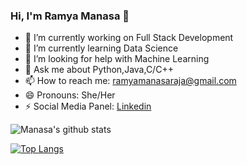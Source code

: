 ### Hi, I'm Ramya Manasa 👋


- 🔭 I’m currently working on Full Stack Development
- 🌱 I’m currently learning Data Science
- 🤔 I’m looking for help with Machine Learning
- 💬 Ask me about Python,Java,C/C++
- 📫 How to reach me: ramyamanasaraja@gmail.com
- 😄 Pronouns: She/Her
- ⚡ Social Media Panel:
 <a href="https://www.linkedin.com/in/raja-ramya-manasa-b4811a193/">Linkedin</a>

![Manasa's github stats](https://github-readme-stats.vercel.app/api?username=R-Manasa)

[![Top Langs](https://github-readme-stats.vercel.app/api/top-langs/?username=R-Manasa)](https://github.com/R-Manasa/github-readme-stats)

